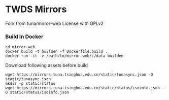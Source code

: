 # TWDS Mirrors

Fork from tuna/mirror-web
License with GPLv2

### Build In Docker

```
cd mirror-web
docker build -t builden -f Dockerfile.build .
docker run -it -v /path/to/mirror-web/:/data builden
```

Download following assets before build

```
wget https://mirrors.tuna.tsinghua.edu.cn/static/tunasync.json -O static/tunasync.json
mkdir -p static/status
wget https://mirrors.tuna.tsinghua.edu.cn/static/status/isoinfo.json -O static/status/isoinfo.json
```
